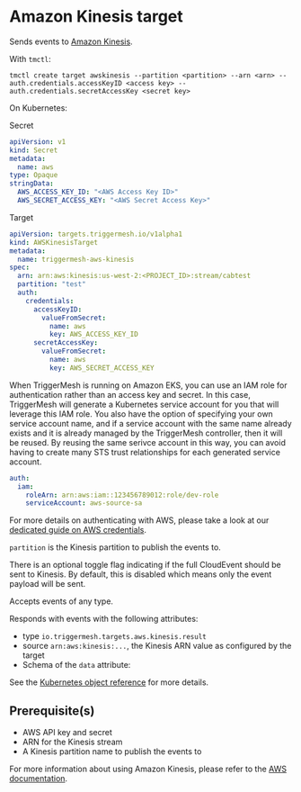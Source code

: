 # Amazon Kinesis target

Sends events to [Amazon Kinesis](https://aws.amazon.com/kinesis/).

With `tmctl`:

```
tmctl create target awskinesis --partition <partition> --arn <arn> --auth.credentials.accessKeyID <access key> --auth.credentials.secretAccessKey <secret key>
```

On Kubernetes:

Secret

```yaml
apiVersion: v1
kind: Secret
metadata:
  name: aws
type: Opaque
stringData:
  AWS_ACCESS_KEY_ID: "<AWS Access Key ID>"
  AWS_SECRET_ACCESS_KEY: "<AWS Secret Access Key>"
```

Target

```yaml
apiVersion: targets.triggermesh.io/v1alpha1
kind: AWSKinesisTarget
metadata:
  name: triggermesh-aws-kinesis
spec:
  arn: arn:aws:kinesis:us-west-2:<PROJECT_ID>:stream/cabtest
  partition: "test"
  auth:
    credentials:
      accessKeyID:
        valueFromSecret:
          name: aws
          key: AWS_ACCESS_KEY_ID
      secretAccessKey:
        valueFromSecret:
          name: aws
          key: AWS_SECRET_ACCESS_KEY
```

When TriggerMesh is running on Amazon EKS, you can use an IAM role for authentication rather than an access key and secret. In this case, TriggerMesh will generate a Kubernetes service account for you that will leverage this IAM role. You also have the option of specifying your own service account name, and if a service account with the same name already exists and it is already managed by the TriggerMesh controller, then it will be reused. By reusing the same serivce account in this way, you can avoid having to create many STS trust relationships for each generated service account.

```yaml
auth:
  iam:
    roleArn: arn:aws:iam::123456789012:role/dev-role
    serviceAccount: aws-source-sa
```

For more details on authenticating with AWS, please take a look at our [dedicated guide on AWS credentials](../guides/credentials/awscredentials.md).

`partition` is the Kinesis partition to publish the events to.

There is an optional toggle flag indicating if the full CloudEvent should be sent
to Kinesis. By default, this is disabled which means only the event payload
will be sent.

Accepts events of any type.

Responds with events with the following attributes:

* type `io.triggermesh.targets.aws.kinesis.result`
* source `arn:aws:kinesis:...`, the Kinesis ARN value as configured by the target
* Schema of the `data` attribute: []()

See the [Kubernetes object reference](../../reference/targets/#targets.triggermesh.io/v1alpha1.AWSKinesisTarget) for more details.

## Prerequisite(s)

- AWS API key and secret
- ARN for the Kinesis stream
- A Kinesis partition name to publish the events to

For more information about using Amazon Kinesis, please refer to the [AWS documentation][docs].

[ce]: https://cloudevents.io/
[docs]: https://docs.aws.amazon.com/kinesis/
[ce-jsonformat]: https://github.com/cloudevents/spec/blob/v1.0/json-format.md
